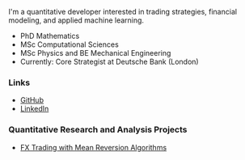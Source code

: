 I'm a quantitative developer interested in trading strategies, financial modeling, and applied machine learning.

- PhD Mathematics
- MSc Computational Sciences
- MSc Physics and BE Mechanical Engineering
- Currently: Core Strategist at Deutsche Bank (London)

### Links

- [GitHub](https://github.com/sundarganesh21)
- [LinkedIn](https://linkedin.com/in/sganesh21)

### Quantitative Research and Analysis Projects
- [FX Trading with Mean Reversion Algorithms](./projects/project1_fx_mean_rev.md)
